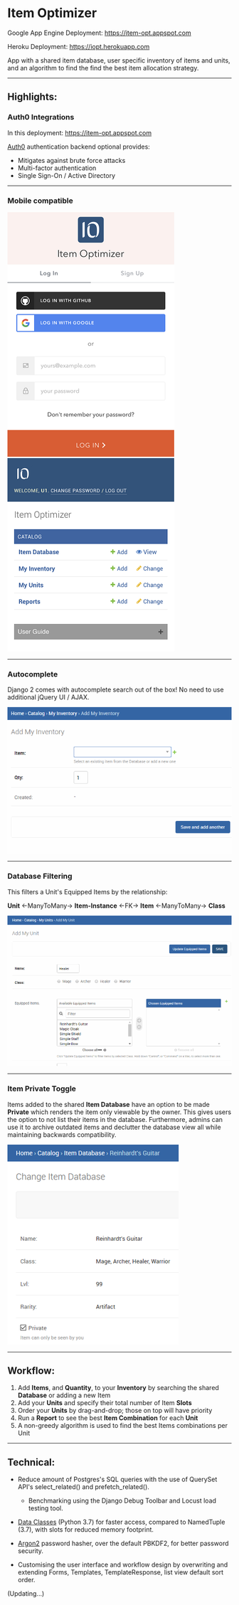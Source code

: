 # Item Optimizer

Google App Engine Deployment: https://item-opt.appspot.com

Heroku Deployment: https://iopt.herokuapp.com

App with a shared item database, user specific inventory of items and units, and an algorithm to find the find the best item allocation strategy.

---

## Highlights:

### Auth0 Integrations

In this deployment: https://item-opt.appspot.com

[Auth0](https://auth0.com) authentication backend optional provides:

- Mitigates against brute force attacks
- Multi-factor authentication
- Single Sign-On / Active Directory

---

### Mobile compatible

![](img/Mobile-Auth0-Login.png "Mobile Auth0 Login") ![](img/Mobile-Main.png "Mobile Main")

---

### Autocomplete

Django 2 comes with autocomplete search out of the box! No need to use additional jQuery UI / AJAX.

![](img/item-autocomplete.gif "Item Autocomplete")

---

### Database Filtering

This filters a Unit's Equipped Items by the relationship:

**Unit** <-ManyToMany-> **Item-Instance** <-FK-> **Item** <-ManyToMany-> **Class**

![](img/unit-item-filter.gif "Unit Item Filter")

---

### Item Private Toggle

Items added to the shared **Item Database** have an option to be made **Private** which renders the item only viewable by the owner. This gives users the option to not list their items in the database. Furthermore, admins can use it to archive outdated items and declutter the database view all while maintaining backwards compatibility.

![](img/item-private.png "Item Private Mode")

---

## Workflow:

1. Add **Items**, and <b>Quantity</b>, to your <b>Inventory</b> by searching the shared <b>Database</b> or adding a new Item
   <li>Add your <b>Units</b> and specify their total number of Item <b>Slots</b> </li>
   <li>Order your <b>Units</b> by drag-and-drop; those on top will have priority</li>
   <li>Run a <b>Report</b> to see the best <b>Item Combination</b> for each <b>Unit</b></li>
   <li>A non-greedy algorithm is used to find the best Items combinations per Unit </li>

---

## Technical:

- Reduce amount of Postgres's SQL queries with the use of QuerySet API's select_related() and prefetch_related().

  - Benchmarking using the Django Debug Toolbar and Locust load testing tool.

- [Data Classes](https://www.youtube.com/watch?v=T-TwcmT6Rcw) (Python 3.7) for faster access, compared to NamedTuple (3.7), with slots for reduced memory footprint.

- [Argon2](https://github.com/p-h-c/phc-winner-argon2) password hasher, over the default PBKDF2, for better password security.

- Customising the user interface and workflow design by overwriting and extending Forms, Templates, TemplateResponse, list view default sort order.

(Updating...)
